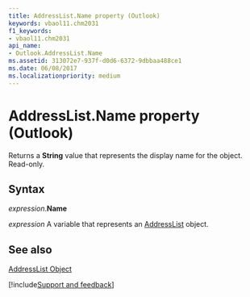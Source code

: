 ```yaml
---
title: AddressList.Name property (Outlook)
keywords: vbaol11.chm2031
f1_keywords:
- vbaol11.chm2031
api_name:
- Outlook.AddressList.Name
ms.assetid: 313072e7-937f-d0d6-6372-9dbbaa488ce1
ms.date: 06/08/2017
ms.localizationpriority: medium
---
```



# AddressList.Name property (Outlook)

Returns a **String** value that represents the display name for the object. Read-only.


## Syntax

_expression_.**Name**

_expression_ A variable that represents an [AddressList](Outlook.AddressList.md) object.


## See also


[AddressList Object](Outlook.AddressList.md)

[!include[Support and feedback](~/includes/feedback-boilerplate.md)]